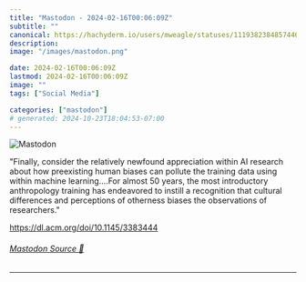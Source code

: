 ```yaml
---
title: "Mastodon - 2024-02-16T00:06:09Z"
subtitle: ""
canonical: https://hachyderm.io/users/mweagle/statuses/111938238485744062
description:
image: "/images/mastodon.png"

date: 2024-02-16T00:06:09Z
lastmod: 2024-02-16T00:06:09Z
image: ""
tags: ["Social Media"]

categories: ["mastodon"]
# generated: 2024-10-23T18:04:53-07:00
---
```

![Mastodon](/images/mastodon.png)

<p>&quot;Finally, consider the relatively newfound appreciation within AI research about how preexisting human biases can pollute the training data using within machine learning….For almost 50 years, the most introductory anthropology training has endeavored to instill a recognition that cultural differences and perceptions of otherness biases the observations of researchers.&quot;</p><p><a href="https://dl.acm.org/doi/10.1145/3383444" target="_blank" rel="nofollow noopener noreferrer" translate="no"><span class="invisible">https://</span><span class="">dl.acm.org/doi/10.1145/3383444</span><span class="invisible"></span></a></p>


###### [Mastodon Source 🐘](https://hachyderm.io/@mweagle/111938238485744062)

___
